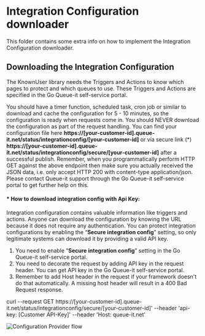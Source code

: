 ﻿# Integration Configuration downloader
This folder contains some extra info on how to implement the Integration Configuration downloader.


## Downloading the Integration Configuration
The KnownUser library needs the Triggers and Actions to know which pages to protect and which queues to use. 
These Triggers and Actions are specified in the Go Queue-it self-service portal.

You should have a timer function, scheduled task, cron job or similar to download and cache the configuration for 5 - 10 minutes, so the configuration is ready when requests come in. You should NEVER download the configuration as part of the request handling.
You can find your configuration file here **https://[your-customer-id].queue-it.net/status/integrationconfig/[your-customer-id]** or via secure link (*) **https://[your-customer-id].queue-it.net/status/integrationconfig/secure/[your-customer-id]** after a successful publish. Remember, when you programmatically perform HTTP GET against the above endpoint then make sure you actually received the JSON data, i.e. only accept HTTP 200 with content-type application/json. 
Please contact Queue-it support through the Go Queue-it self-service portal to get further help on this.

#### * How to download integration config with Api Key:
Integration configuration contains valuable information like triggers and actions. Anyone can download the configuration by knowing the URL because it does not require any authentication. You can protect integration configurations by enabling the “**Secure integration config**” setting, so only legitimate systems can download it by providing a valid API key.

1. You need to enable “**Secure integration config**” setting in the Go Queue-it self-service portal.
2. You need to decorate the request by adding API key in the request header. You can get API key in the Go Queue-it self-service portal.
3. Remember to add Host header in the request if your framework doesn't do that automatically. A missing host header will result in a 400 Bad Request response.
   
curl --request GET https://[your-customer-id].queue-it.net/status/integrationconfig/secure/[your-customer-id]' --header 'api-key: [Customer API-Key]' --header 'Host: queue-it.net'


![Configuration Provider flow](https://github.com/queueit/KnownUser.V3.Python/blob/master/Documentation/ConfigProviderExample.png)




